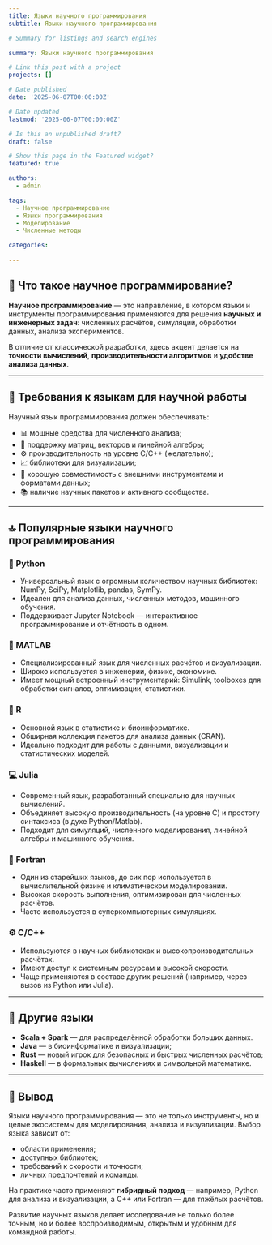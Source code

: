 ```yaml
---
title: Языки научного программирования
subtitle: Языки научного программирования

# Summary for listings and search engines

summary: Языки научного программирования

# Link this post with a project
projects: []

# Date published
date: '2025-06-07T00:00:00Z'

# Date updated
lastmod: '2025-06-07T00:00:00Z'

# Is this an unpublished draft?
draft: false

# Show this page in the Featured widget?
featured: true

authors:
  - admin

tags:
  - Научное программирование
  - Языки программирования
  - Моделирование
  - Численные методы

categories:
  
---
```


## 🧪 Что такое научное программирование?

**Научное программирование** — это направление, в котором языки и инструменты программирования применяются для решения **научных и инженерных задач**: численных расчётов, симуляций, обработки данных, анализа экспериментов.  

В отличие от классической разработки, здесь акцент делается на **точности вычислений**, **производительности алгоритмов** и **удобстве анализа данных**.

---

## 🧠 Требования к языкам для научной работы

Научный язык программирования должен обеспечивать:

- 📊 мощные средства для численного анализа;
- 🧮 поддержку матриц, векторов и линейной алгебры;
- ⚙️ производительность на уровне C/C++ (желательно);
- 📈 библиотеки для визуализации;
- 🧰 хорошую совместимость с внешними инструментами и форматами данных;
- 📚 наличие научных пакетов и активного сообщества.

---

## 🔝 Популярные языки научного программирования

### 🐍 Python
- Универсальный язык с огромным количеством научных библиотек: NumPy, SciPy, Matplotlib, pandas, SymPy.
- Идеален для анализа данных, численных методов, машинного обучения.
- Поддерживает Jupyter Notebook — интерактивное программирование и отчётность в одном.

### 🧮 MATLAB
- Специализированный язык для численных расчётов и визуализации.
- Широко используется в инженерии, физике, экономике.
- Имеет мощный встроенный инструментарий: Simulink, toolboxes для обработки сигналов, оптимизации, статистики.

### 📘 R
- Основной язык в статистике и биоинформатике.
- Обширная коллекция пакетов для анализа данных (CRAN).
- Идеально подходит для работы с данными, визуализации и статистических моделей.

### 💻 Julia
- Современный язык, разработанный специально для научных вычислений.
- Объединяет высокую производительность (на уровне C) и простоту синтаксиса (в духе Python/Matlab).
- Подходит для симуляций, численного моделирования, линейной алгебры и машинного обучения.

### 🧬 Fortran
- Один из старейших языков, до сих пор используется в вычислительной физике и климатическом моделировании.
- Высокая скорость выполнения, оптимизирован для численных расчётов.
- Часто используется в суперкомпьютерных симуляциях.

### ⚙️ C/C++
- Используются в научных библиотеках и высокопроизводительных расчётах.
- Имеют доступ к системным ресурсам и высокой скорости.
- Чаще применяются в составе других решений (например, через вызов из Python или Julia).

---

## 🧰 Другие языки

- **Scala + Spark** — для распределённой обработки больших данных.
- **Java** — в биоинформатике и визуализации;
- **Rust** — новый игрок для безопасных и быстрых численных расчётов;
- **Haskell** — в формальных вычислениях и символьной математике.

---

## 📌 Вывод

Языки научного программирования — это не только инструменты, но и целые экосистемы для моделирования, анализа и визуализации. Выбор языка зависит от:

- области применения;
- доступных библиотек;
- требований к скорости и точности;
- личных предпочтений и команды.

На практике часто применяют **гибридный подход** — например, Python для анализа и визуализации, а C++ или Fortran — для тяжёлых расчётов.  

Развитие научных языков делает исследование не только более точным, но и более воспроизводимым, открытым и удобным для командной работы.

